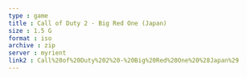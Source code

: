 ```yaml
---
type : game
title : Call of Duty 2 - Big Red One (Japan)
size : 1.5 G
format : iso
archive : zip
server : myrient
link2 : Call%20of%20Duty%202%20-%20Big%20Red%20One%20%28Japan%29
---
```

